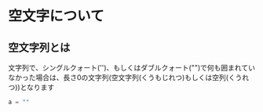 # 空文字について
## 空文字列とは
文字列で、シングルクォート('')、もしくはダブルクォート("")で何も囲まれていなかった場合は、長さ0の文字列(空文字列(くうもじれつ)もしくは空列(くうれつ))となります
```python
a = ""
```
